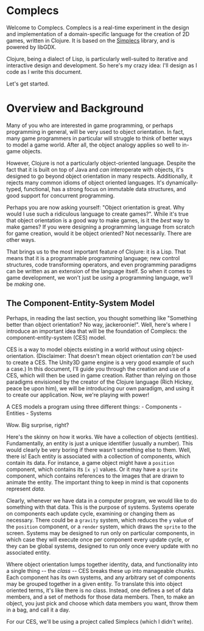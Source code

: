 # Complecs #

Welcome to Complecs.  Complecs is a real-time experiment in the design and implementation of a domain-specific language for the creation of 2D games, written in Clojure.  It is based on the [Simplecs](https://github.com/s-k/simplecs) library, and is powered by libGDX.

Clojure, being a dialect of Lisp, is particularly well-suited to iterative and interactive design and development.  So here's my crazy idea: I'll design as I code as I write this document.

Let's get started.

# Overview and Background #

Many of you who are interested in game programming, or perhaps programming in general, will be very used to object orientation.  In fact, many game programmers in particular will struggle to think of better ways to model a game world.  After all, the object analogy applies so well to in-game objects.

However, Clojure is not a particularly object-oriented language.  Despite the fact that it is built on top of Java and *can* interoperate with objects, it's designed to go beyond object orientation in many respects.  Additionally, it rejects many common idioms of object oriented languages.  It's dynamically-typed, functional, has a strong focus on immutable data structures, and good support for concurrent programming.

Perhaps you are now asking yourself: "Object orientation is great.  Why would I use such a ridiculous language to create games?".  While it's true that object orientation is a good way to make games, is it the *best* way to make games?  If you were designing a programming language from scratch for game creation, would it be object oriented?  Not necessarily.  There are other ways.

That brings us to the most important feature of Clojure: it is a Lisp.  That means that it is a programmable programming language; new control structures, code transforming operators, and even programming paradigms can be written as an extension of the language itself.  So when it comes to game development, we won't just be *using* a programming language, we'll be *making* one.

## The Component-Entity-System Model ##

Perhaps, in reading the last section, you thought something like "Something better than object orientation?  No way, jackeroonie!".  Well, here's where I introduce an important idea that will be the foundation of Complecs: the component-entity-system (CES) model.

CES is a way to model objects existing in a world *without* using object-orientation.  (Disclaimer: That doesn't mean object orientation *can't* be used to create a CES.  The Unity3D game engine is a very good example of such a case.)  In this document, I'll guide you through the creation and use of a CES, which will then be used in game creation.  Rather than relying on those paradigms envisioned by the creator of the Clojure language (Rich Hickey, peace be upon him), we will be introducing our own paradigm, and using it to create our application. Now, we're playing with power!

A CES models a program using three different things:
	- Components
	- Entities
	- Systems
	
Wow.  Big surprise, right?

Here's the skinny on how it works.  We have a collection of objects (entities).  Fundamentally, an entity is just a unique identifier (usually a number).  This would clearly be very boring if there wasn't something else to them.  Well, there is!  Each entity is associated with a collection of components, which contain its data.  For instance, a game object might have a `position` component, which contains its `[x y]` values.  Or it may have a `sprite` component, which contains references to the images that are drawn to animate the entity.  The important thing to keep in mind is that coponents represent *data*.

Clearly, whenever we have data in a computer program, we would like to do something with that data.  This is the purpose of systems.  Systems operate on components each update cycle, examining or changing them as necessary.  There could be a `gravity` system, which reduces the `y` value of the `position` component, or a `render` system, which draws the `sprite` to the screen.  Systems may be designed to run only on particular components, in which case they will execute once per component every update cycle, or they can be global systems, designed to run only once every update with no associated entity.

Where object orientation lumps together identity, data, and functionality into a single thing -- the *class* -- CES breaks these up into manageable chunks.  Each component has its own systems, and any arbitrary set of components may be grouped together in a given entity.  To translate this into object oriented terms, it's like there is no class.  Instead, one defines a set of data members, and a set of methods for those data members.  Then, to make an object, you just pick and choose which data members you want, throw them in a bag, and call it a day.

For our CES, we'll be using a project called Simplecs (which I didn't write).
